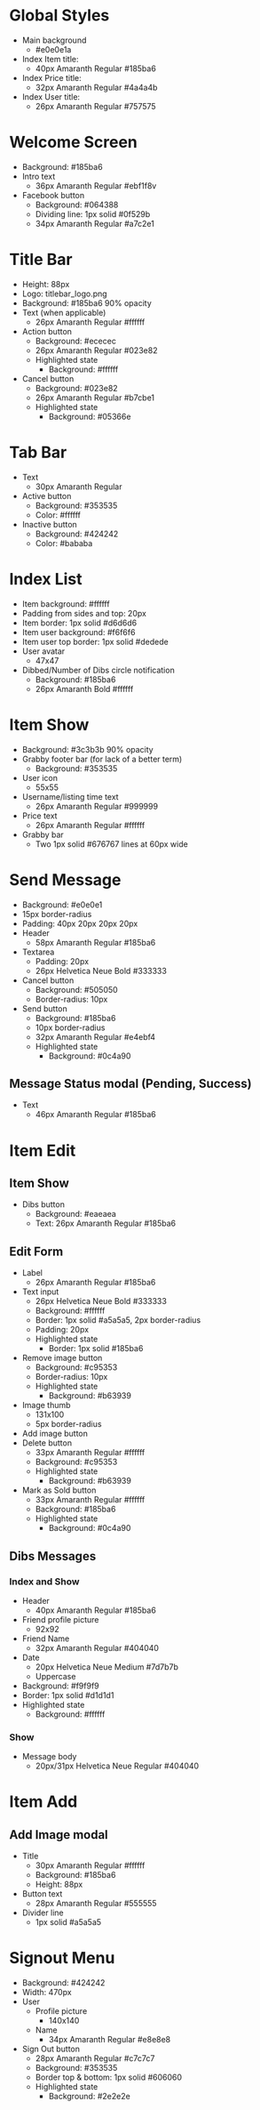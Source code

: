 # Global Styles

- Main background
  - #e0e0e1a
- Index Item title:
  - 40px Amaranth Regular #185ba6
- Index Price title:
  - 32px Amaranth Regular #4a4a4b
- Index User title:
  - 26px Amaranth Regular #757575

# Welcome Screen

- Background: #185ba6
- Intro text
  - 36px Amaranth Regular #ebf1f8v
- Facebook button
  - Background: #064388
  - Dividing line: 1px solid #0f529b
  - 34px Amaranth Regular #a7c2e1

# Title Bar

- Height: 88px
- Logo: titlebar_logo.png
- Background: #185ba6 90% opacity
- Text (when applicable)
  - 26px Amaranth Regular #ffffff
- Action button
  - Background: #ececec
  - 26px Amaranth Regular #023e82
  - Highlighted state
    - Background: #ffffff
- Cancel button
  - Background: #023e82
  - 26px Amaranth Regular #b7cbe1
  - Highlighted state
    - Background: #05366e

# Tab Bar

- Text
  - 30px Amaranth Regular
- Active button
  - Background: #353535
  - Color: #ffffff
- Inactive button
  - Background: #424242
  - Color: #bababa

# Index List

- Item background: #ffffff
- Padding from sides and top: 20px
- Item border: 1px solid #d6d6d6
- Item user background: #f6f6f6
- Item user top border: 1px solid #dedede
- User avatar
  - 47x47
- Dibbed/Number of Dibs circle notification
  - Background: #185ba6
  - 26px Amaranth Bold #ffffff

# Item Show

- Background: #3c3b3b 90% opacity
- Grabby footer bar (for lack of a better term)
  - Background: #353535
- User icon
  - 55x55
- Username/listing time text
  - 26px Amaranth Regular #999999
- Price text
  - 26px Amaranth Regular #ffffff
- Grabby bar
  - Two 1px solid #676767 lines at 60px wide

# Send Message

- Background: #e0e0e1
- 15px border-radius
- Padding: 40px 20px 20px 20px
- Header
  - 58px Amaranth Regular #185ba6
- Textarea
  - Padding: 20px
  - 26px Helvetica Neue Bold #333333
- Cancel button
  - Background: #505050
  - Border-radius: 10px
- Send button
  - Background: #185ba6
  - 10px border-radius
  - 32px Amaranth Regular #e4ebf4
  - Highlighted state
    - Background: #0c4a90

## Message Status modal (Pending, Success)

- Text
  - 46px Amaranth Regular #185ba6

# Item Edit

## Item Show

- Dibs button
  - Background: #eaeaea
  - Text: 26px Amaranth Regular #185ba6

## Edit Form

- Label
  - 26px Amaranth Regular #185ba6
- Text input
  - 26px Helvetica Neue Bold #333333
  - Background: #ffffff
  - Border: 1px solid #a5a5a5, 2px border-radius
  - Padding: 20px
  - Highlighted state
    - Border: 1px solid #185ba6
- Remove image button
  - Background: #c95353
  - Border-radius: 10px
  - Highlighted state
    - Background: #b63939
- Image thumb
  - 131x100
  - 5px border-radius
- Add image button
- Delete button
  - 33px Amaranth Regular #ffffff
  - Background: #c95353
  - Highlighted state
    - Background: #b63939
- Mark as Sold button
  - 33px Amaranth Regular #ffffff
  - Background: #185ba6
  - Highlighted state
    - Background: #0c4a90

## Dibs Messages

### Index and Show

- Header
  - 40px Amaranth Regular #185ba6
- Friend profile picture
  - 92x92
- Friend Name
  - 32px Amaranth Regular #404040
- Date
  - 20px Helvetica Neue Medium #7d7b7b
  - Uppercase
- Background: #f9f9f9
- Border: 1px solid #d1d1d1
- Highlighted state
  - Background: #ffffff

### Show

- Message body
  - 20px/31px Helvetica Neue Regular #404040

# Item Add

## Add Image modal

- Title
  - 30px Amaranth Regular #ffffff
  - Background: #185ba6
  - Height: 88px
- Button text
  - 28px Amaranth Regular #555555
- Divider line
  - 1px solid #a5a5a5

# Signout Menu

- Background: #424242
- Width: 470px
- User
  - Profile picture
    - 140x140
  - Name
    - 34px Amaranth Regular #e8e8e8
- Sign Out button
  - 28px Amaranth Regular #c7c7c7
  - Background: #353535
  - Border top & bottom: 1px solid #606060
  - Highlighted state
    - Background: #2e2e2e